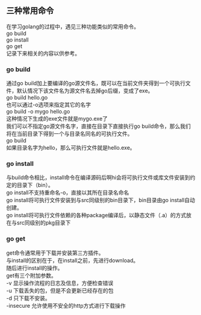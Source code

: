## 三种常用命令
在学习golang的过程中，遇见三种功能类似的常用命令。   
go build   
go install  
go get   
记录下来相关的内容以供参考。   
### go build   
通过go build加上要编译的go源文件名，既可以在当前文件夹得到一个可执行文件，默认情况下该文件名为源文件名去掉go后缀，变成了exe。    
go build hello.go   
也可以通过-o选项来指定其它的名字    
go build -o mygo hello.go    
这种情况下生成的exe文件就是mygo.exe了   
我们可以不指定go源文件名字，直接在目录下直接执行go build命令，那么我们将在当前目录下得到一个与目录名同名的可执行文件。    
go build   
如果目录名字为hello，那么可执行文件就是hello.exe。   
### go install  
与build命令相比，install命令在编译源码后啊hi会将可执行文件或库文件安装到约定的目录下（bin）。   
go install不支持重命名-o，直接以其所在目录名命名   
go install将可执行文件安装到与src同级别的bin目录下，bin目录由go install自动创建。   
go install将可执行文件依赖的各种package编译后，以静态文件（.a）的方式放在与src同级别的pkg目录下   
### go get   
get命令通常用于下载并安装第三方插件。   
与install的区别在于，在install之前，先进行download。  
随后进行install的操作。   
get有三个附加参数。   
-v 显示操作流程的日志及信息，方便检查错误   
-u 下载丢失的包，但是不会更新已经存在的包   
-d 只下载不安装。    
-insecure 允许使用不安全的http方式进行下载操作   